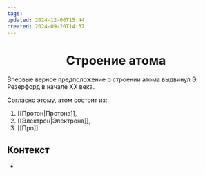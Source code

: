 ```yaml
---
tags: 
updated: 2024-12-06T15:44
created: 2024-09-20T14:37
---
```

<center> <h1> <b> Строение атома </b> </h1> </center>

 Впервые верное предположение о строении атома выдвинул Э. Резерфорд в начале XX века.

Согласно этому, атом состоит из:
1. [[Протон|Протона]],
2. [[Электрон|Электрона]],
3. [[Про]]
## Контекст
- 

